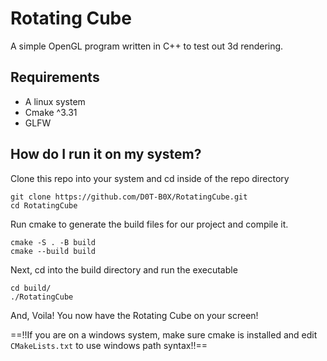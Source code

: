 # Rotating Cube

A simple OpenGL program written in C++ to test out 3d rendering.

## Requirements

- A linux system
- Cmake ^3.31
- GLFW

## How do I run it on my system?

Clone this repo into your system and cd inside of the repo directory

```
git clone https://github.com/D0T-B0X/RotatingCube.git
cd RotatingCube
```

Run cmake to generate the build files for our project and compile it.

```
cmake -S . -B build
cmake --build build
```

Next, cd into the build directory and run the executable

```
cd build/
./RotatingCube
```

And, Voila! You now have the Rotating Cube on your screen!

==!!If you are on a windows system, make sure cmake is installed and edit `CMakeLists.txt` to use windows path syntax!!==